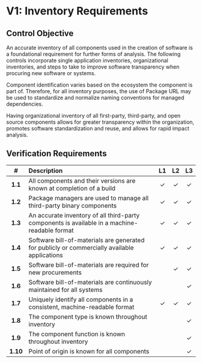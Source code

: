 # V1: Inventory Requirements

## Control Objective

An accurate inventory of all components used in the creation of software is a foundational requirement for further forms
of analysis. The following controls incorporate single application inventories, organizational inventories, and steps
to take to improve software transparency when procuring new software or systems.

Component identification varies based on the ecosystem the component is part of. Therefore, for all inventory purposes,
the use of Package URL may be used to standardize and normalize naming conventions for managed dependencies.

Having organizational inventory of all first-party, third-party, and open source components allows for greater
transparency within the organization, promotes software standardization and reuse, and allows for rapid impact analysis.

## Verification Requirements

| # | Description | L1 | L2 | L3 |
| :---: | :--- | :---: | :---: | :---: |
| **1.1** | All components and their versions are known at completion of a build | ✓ | ✓ | ✓ |
| **1.2** | Package managers are used to manage all third-party binary components | ✓ | ✓ | ✓ |
| **1.3** | An accurate inventory of all third-party components is available in a machine-readable format | ✓ | ✓ | ✓ |
| **1.4** | Software bill-of-materials are generated for publicly or commercially available applications | ✓ | ✓ | ✓ |
| **1.5** | Software bill-of-materials are required for new procurements | | ✓ | ✓ |
| **1.6** | Software bill-of-materials are continuously maintained for all systems | | | ✓ |
| **1.7** | Uniquely identify all components in a consistent, machine-readable format | ✓ | ✓ | ✓ |
| **1.8** | The component type is known throughout inventory | | | ✓ |
| **1.9** | The component function is known throughout inventory  | | | ✓ |
| **1.10** | Point of origin is known for all components | | | ✓ |
